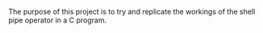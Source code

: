The purpose of this project is to try and replicate the workings of the shell pipe operator in a C program.
